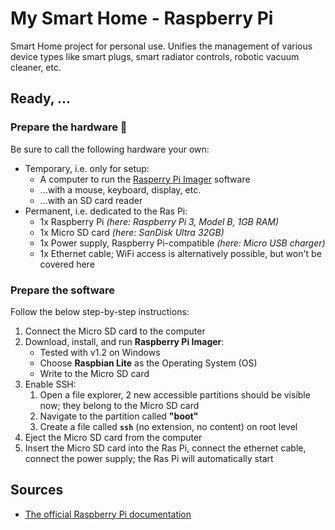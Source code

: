 # My Smart Home - Raspberry Pi

Smart Home project for personal use.
Unifies the management of various device types like smart plugs, smart radiator controls, robotic vacuum cleaner, etc.


## Ready, ...


### Prepare the hardware 🧰

Be sure to call the following hardware your own:

* Temporary, i.e. only for setup:
	* A computer to run the [Rasperry Pi Imager](https://www.raspberrypi.org/downloads/) software
	* ...with a mouse, keyboard, display, etc.
	* ...with an SD card reader
* Permanent, i.e. dedicated to the Ras Pi:
	* 1x Raspberry Pi *(here: Raspberry Pi 3, Model B, 1GB RAM)*
	* 1x Micro SD card *(here: SanDisk Ultra 32GB)*
	* 1x Power supply, Raspberry Pi-compatible *(here: Micro USB charger)*
	* 1x Ethernet cable; WiFi access is alternatively possible, but won't be covered here


### Prepare the software

Follow the below step-by-step instructions:

1. Connect the Micro SD card to the computer
2. Download, install, and run **Raspberry Pi Imager**:
	* Tested with v1.2 on Windows
	* Choose **Raspbian Lite** as the Operating System (OS)
	* Write to the Micro SD card
2. Enable SSH:
	1. Open a file explorer, 2 new accessible partitions should be visible now; they belong to the Micro SD card
	2. Navigate to the partition called **"boot"**
	2. Create a file called **`ssh`** (no extension, no content) on root level
2. Eject the Micro SD card from the computer
2. Insert the Micro SD card into the Ras Pi, connect the ethernet cable, connect the power supply; the Ras Pi will automatically start


## Sources

* [The official Raspberry Pi documentation](https://projects.raspberrypi.org/en/projects/raspberry-pi-getting-started)
